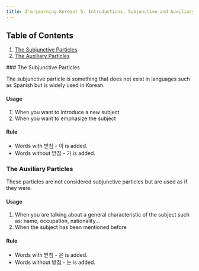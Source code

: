 ```yaml
---
title: I'm Learning Korean! 5. Introductions, Subjunctive and Auxiliary Particles
---
```

## Table of Contents
<ol>
  <li><a class="internal-link" href="#the-subjunctive-particles">The Subjunctive Particles</a></li>
  <li><a class="internal-link" href="#the-auxiliary-particles">The Auxiliary Particles</a></li>
</ol>
### The Subjunctive Particles

The subjunctive particle is something that does not exist in languages such as Spanish but is widely used in Korean.

#### Usage

1. When you want to introduce a new subject
2. When you want to emphasize the subject

#### Rule

- Words with 받침 - 이 is added.
- Words without 받침 - 가 is added.

### The Auxiliary Particles

These particles are not considered subjunctive particles but are used as if they were.

#### Usage

1. When you are talking about a general characteristic of the subject such as: name, occupation, nationality...
2. When the subject has been mentioned before

#### Rule

- Words with 받침 - 은 is added.
- Words without 받침 - 는 is added.